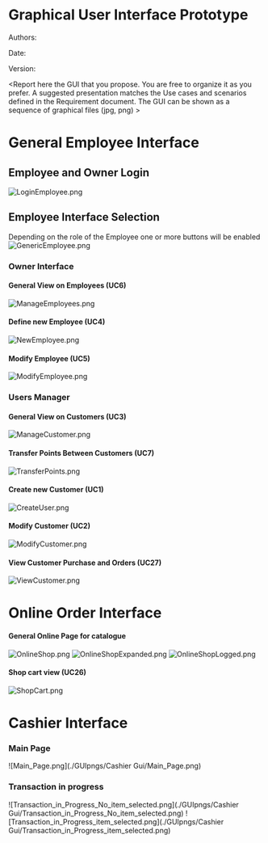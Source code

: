 # Graphical User Interface Prototype  

Authors:

Date:

Version:

\<Report here the GUI that you propose. You are free to organize it as you prefer. A suggested presentation matches the Use cases and scenarios defined in the Requirement document. The GUI can be shown as a sequence of graphical files (jpg, png)  >
# General Employee Interface
## Employee and Owner Login
![LoginEmployee.png](Deliverables/GUIpngs/Login.png)
## Employee Interface Selection
Depending on the role of the Employee one or more buttons will be enabled
![GenericEmployee.png](./GUIpngs/GenericEmployee.png)
### Owner Interface
#### General View on Employees (UC6)
![ManageEmployees.png](./GUIpngs/GenericOwner.png)
#### Define new Employee (UC4)
![NewEmployee.png](./GUIpngs/New_Employee.png)
#### Modify Employee (UC5)
![ModifyEmployee.png](./GUIpngs/ModifyEmployee.png)
### Users Manager
#### General View on Customers (UC3)
![ManageCustomer.png](./GUIpngs/ManageCustomers.png)
#### Transfer Points Between Customers (UC7)
![TransferPoints.png](./GUIpngs/TransferPoints.png)
#### Create new Customer (UC1)
![CreateUser.png](./GUIpngs/NewCustomer.png)
#### Modify Customer (UC2)
![ModifyCustomer.png](./GUIpngs/ModifyCustomer.png)
#### View Customer Purchase and Orders (UC27)
![ViewCustomer.png](./GUIpngs/ViewCustomer.png)

# Online Order Interface
#### General Online Page for catalogue
![OnlineShop.png](./GUIpngs/OnlineShop.png)
![OnlineShopExpanded.png](./GUIpngs/OnlineShopExpanded.png)
![OnlineShopLogged.png](./GUIpngs/OnlineShopLogged.png)
#### Shop cart view (UC26)
![ShopCart.png](./GUIpngs/ShopCart.png)

# Cashier Interface

### Main Page
![Main_Page.png](./GUIpngs/Cashier Gui/Main_Page.png)
### Transaction in progress
![Transaction_in_Progress_No_item_selected.png](./GUIpngs/Cashier Gui/Transaction_in_Progress_No_item_selected.png)
![Transaction_in_Progress_item_selected.png](./GUIpngs/Cashier Gui/Transaction_in_Progress_item_selected.png)

